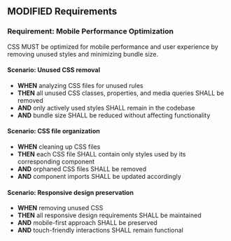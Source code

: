 ## MODIFIED Requirements
### Requirement: Mobile Performance Optimization
CSS MUST be optimized for mobile performance and user experience by removing unused styles and minimizing bundle size.

#### Scenario: Unused CSS removal
- **WHEN** analyzing CSS files for unused rules
- **THEN** all unused CSS classes, properties, and media queries SHALL be removed
- **AND** only actively used styles SHALL remain in the codebase
- **AND** bundle size SHALL be reduced without affecting functionality

#### Scenario: CSS file organization
- **WHEN** cleaning up CSS files
- **THEN** each CSS file SHALL contain only styles used by its corresponding component
- **AND** orphaned CSS files SHALL be removed
- **AND** component imports SHALL be updated accordingly

#### Scenario: Responsive design preservation
- **WHEN** removing unused CSS
- **THEN** all responsive design requirements SHALL be maintained
- **AND** mobile-first approach SHALL be preserved
- **AND** touch-friendly interactions SHALL remain functional